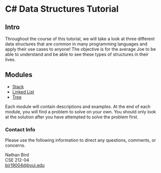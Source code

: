 # C# Data Structures Tutorial

## Intro
Throughout the course of this tutorial, we will take a look at three different data structures that are common in many
programming languages and apply their use cases to anyone! The objective is for the average Joe to be able to
understand and be able to see these types of structures in their lives.

## Modules

[//]: # (TODO: Add hypertext reference to each module)
- [Stack]()
- [Linked List]()
- [Tree]()

Each module will contain descriptions and examples. At the end of each module, you will find a problem to solve on your
own. You should only look at the solution after you have attempted to solve the problem first.

### Contact Info
Please use the following information to direct any questions, comments, or concerns.

Nathan Bird
<br>
CSE 212-04
<br>
[bir19004@byui.edu](mailto:bir19004@byui.edu)